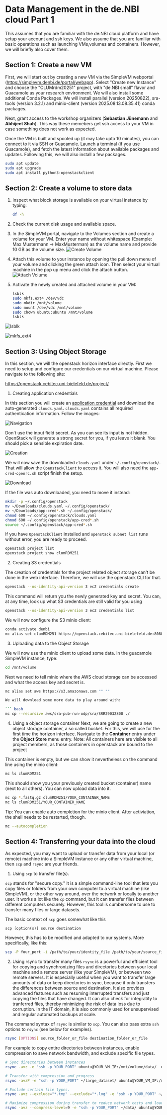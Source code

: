 # Data Management in the de.NBI cloud Part 1

This assumes that you are familiar with the de.NBI cloud platform and have setup your account and ssh keys.
We also assume that you are familiar with basic operations such as launching VMs,volumes and containers. However, we will briefly also cover them.

## Section 1: Create a new VM

First, we will start out by creating a new VM via the SimpleVM webportal (https://simplevm.denbi.de/portal/webapp). Select "Create new Instance" and choose the "CLUMrdm20251" project, with "de.NBI small" flavor and Guacamole as your research environment. We will also install some additional Conda Packages. We will install parallel (version 20250822), sra-tools (version 3.2.1) and minio-client (version 2025.08.13.08.35.41) conda packages.

Next, grant access to the workshop organizers (**Sebastian Jünemann** and **Abhijeet Shah**). This way these memebers get ssh access to your VM in case something does not work as expected. 

Once the VM is built and spooled up (it may take upto 10 minutes), you can connect to it via SSH or Guacamole. Launch a terminal (if you use Guacamole), and fetch the latest information about available packages and updates. Following this, we will also install a few packages.

```bash
sudo apt update
sudo apt upgrade
sudo apt install python3-openstackclient
```
## Section 2: Create a volume to store data

1. Inspect what block storage is available on your virtual instance by typing:

   ``` bash
   df -h 
   ```

2. Check the current disk usage and available space.

3. In the SimpleVM portal, navigate to the Volumes section and create a volume for your VM.
   Enter your name without whitespace (Example: Max Mustermann -> MaxMusterman) as the volume name 
   and provide 10 GB as the volume size.
   ![Create Volume](figures/createVolume.png)

4. Attach this volume to your instance by opening the pull down menu of your volume and
   clicking the green attach icon. Then select your virtual machine in the pop up menu and
   click the attach button.
   ![Attach Volume](figures/attachVolume.png)

5. Activate the newly created and attached volume in your VM:

   ``` bash
   lsblk
   sudo mkfs.ext4 /dev/vdc
   sudo mkdir /mnt/volume   
   sudo mount /dev/vdc /mnt/volume
   sudo chown ubuntu:ubuntu /mnt/volume
   lsblk   
   ```
 
![lsblk](figures/lsblk.png)

![mkfs_ext4](figures/mkfs_ext4.png)

## Section 3: Using Object Storage

In this section, we will the openstack horizon interface directly.
First we need to setup and configure our credentials on our virtual machine.
Please navigate to the following site:

<https://openstack.cebitec.uni-bielefeld.de/project/>

1. Creating application credentials

In this section you will create an [application
credential](https://docs.redhat.com/en/documentation/red_hat_openstack_platform/14/html/users_and_identity_management_guide/application_credentials)
and download the auto-generated `clouds.yaml`. `clouds.yaml` contains all
required authentication information. Follow the images:

![Navigation](images/ac_screen1.png)

Don't use the input field secret. As you can see its input is not
hidden. OpenStack will generate a strong secret for you, if you leave it
blank. You should pick a sensible expiration date.

![Creation](images/ac_screen2.png)

We will now save the downloaded `clouds.yaml` under
`~/.config/openstack/`. That will allow the `OpenstackClient` to access
it. You will also need the `app-cred-openrc.sh` script finish the setup.

![Download](images/ac_screen3.png)

If the file was auto downloaded, you need to move it instead:

``` bash
mkdir -p ~/.config/openstack
mv ~/Downloads/clouds.yaml ~/.config/openstack/
mv ~/Downloads/app-cred*.sh ~/.config/openstack/
chmod 600 ~/.config/openstack/clouds.yaml
chmod 600 ~/.config/openstack/app-cred*.sh
source ~/.config/openstack/app-cred*.sh
```

If you have `OpenstackClient` installed and `openstack subnet list` runs
without error, you are ready to proceed.

``` bash
openstack project list
openstack project show clumRDM251
```

2. Creating S3 credentials

The creation of credentials for the project related object storage can't
be done in the web interface. Therefore, we will use the openstack CLI
for that.

``` bash
openstack --os-identity-api-version 3 ec2 credentials create
```

This command will return you the newly generated key and secret. You
can, at any time, look up what S3 credentials are still valid for you
using

``` bash
openstack --os-identity-api-version 3 ec2 credentials list
```

We will now configure the S3 minio client:

``` bash
conda activate denbi
mc alias set clumRDM251 https://openstack.cebitec.uni-bielefeld.de:8080/ <YOUR-ACCESS-KEY> <YOUR-SECRET-KEY>
```

3. Uploading data to the Object Storage

We will now use the minio client to upload some data. In the guacamole
SimpleVM instance, type:

``` bash
cd /mnt/volume
```
Next we need to tell minio where the AWS cloud storage can be accessed and what
   the access key and secret is.
   ``` bash
   mc alias set aws https://s3.amazonaws.com "" ""

We will download some more data to play around with:

``` bash
mc cp --recursive aws/sra-pub-run-odp/sra/SRR29032800 ./
```

4. Using a object storage container
Next, we are going to create a new object storage container, a so called
bucket. For this, we will use for the first time the horizon interface.
Navigate to the **Container** entry under the **Object Store** menu
entry. Note: All containers here are visible to all project members, as
those containers in openstack are bound to the project

This container is empty, but we can show it nevertheless on the command
line using the minio client:

``` bash
mc ls clumRDM251
```

This should show you your previously created bucket (container) name
(next to all others). You can now upload data into it.

``` bash
mc cp *.fastq.gz clumRDM251/YOUR_CONTAINER_NAME
mc ls clumRDM251/YOUR_CONTAINER_NAME
```

Tip: You can enable auto completion for the minio client. After
activiation, the shell needs to be restarted, though.

``` bash
mc --autocompletion
```

## Section 4: Transferring your data into the cloud

As expected, you may want to upload or transfer data from your local (or remote) machine into a SimpleVM instance or any other virtual machine, then `scp` and `rsync` are your friends.

1. Using `scp` to transfer file(s).

`scp` stands for "secure copy." It is a simple command-line tool that lets you copy files or folders from your own computer to a virtual machine (like SimpleVM), or the other way around, over the network or locally to another user. It works a lot like the `cp` command, but it can transfer files between different computers securely. However, this tool is cumbersome to use to transfer many files or large datasets.

The basic context of `scp` goes somewhat like this

```
scp [option(s)] source destination
```

However, this has to be modified and adapted to our systems. More specifically, like this:

```bash
scp -P Your_port -i /path/to/your/identity_file /path/to/your/source_file user@destination_machine:/path/to/your/destination_file
```



2. Using rsync to transfer many files
`rsync` is a powerful and efficient tool for copying and synchronizing files and directories between your local machine and a remote server (like your SimpleVM), or between two remote servers. It is especially useful when you want to transfer large amounts of data or keep directories in sync, because it only transfers the differences between source and destination. It also provides advanced features such as resuming interrupted transfers and just copying the files that have changed. It can also check for integratity to tranferred files, thereby minimizing the risk of data loss due to corruption. In the IT domain, it is also commonly used for unsupervised and regular automated backups at scale.

The command syntax of `rsync` is similar to `scp`. You can also pass extra `ssh` options to `rsync` (see below for examples).

```bash
rsync [OPTIONS] source_folder_or_file destination_folder_or_file 
```
For example to copy entire directories between instances, enable compression to save network bandwidth, and exclude specific file types.

```bash
# Sync directories between instances
rsync -avz -e "ssh -p YOUR_PORT" ubuntu@YOUR_VM_IP:/mnt/volume/data/  ubuntu@YOUR_OTHER_VM_IP:/PATH/TO/data

# Transfer with compression and progress
rsync -avzP -e "ssh -p YOUR_PORT" ~/large_dataset/ ubuntu@YOUR_VM_IP:/mnt/volume/

# Exclude certain file types.
rsync -avz --exclude="*.tmp" --exclude="*.log" -e "ssh -p YOUR_PORT" ~/data/ ubuntu@YOUR_VM_IP:/mnt/volume/

# Maximize compression during transfer to reduce network costs and load.
rsync -avz --compress-level=9 -e "ssh -p YOUR_PORT" ~/data/ ubuntu@YOUR_VM_IP:/mnt/volume/
```



